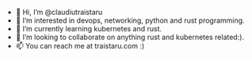 - 👋 Hi, I’m @claudiutraistaru
- 👀 I’m interested in devops, networking, python and rust programming.
- 🌱 I’m currently learning kubernetes and rust.
- 💞️ I’m looking to collaborate on anything rust and kubernetes related:).
- 📫 You can reach me at traistaru.com :)

<!---
claudiutraistaru/claudiutraistaru is a ✨ special ✨ repository because its `README.md` (this file) appears on your GitHub profile.
You can click the Preview link to take a look at your changes.
--->
